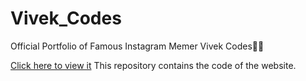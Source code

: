 # Vivek_Codes
Official Portfolio of Famous Instagram Memer Vivek Codes:man_technologist:

[Click here to view it](https://vivolscute.github.io/)
This repository contains the code of the website.